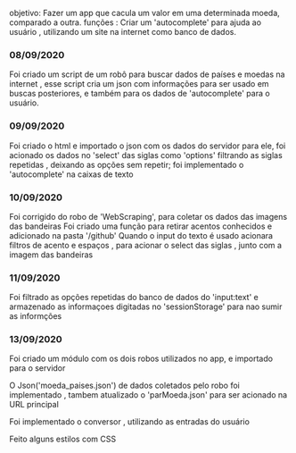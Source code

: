 objetivo: Fazer um app que cacula um valor em uma determinada moeda, comparado a outra. funções : Criar um 'autocomplete' para ajuda ao usuário , utilizando um site na internet como banco de dados.
 
 ### 08/09/2020
 
Foi criado um script de um robô para buscar dados de países e moedas na internet , esse script cria um json com informações para ser usado em buscas posteriores, e também para os dados de 'autocomplete' para o usuário.
            
### 09/09/2020

Foi criado o html e importado o json com os dados do servidor para ele, foi acionado os dados no 'select' das siglas como 'options' filtrando as siglas repetidas , deixando as opções sem repetir;
foi implementado o 'autocomplete' na caixas de texto

### 10/09/2020

Foi corrigido do robo de 'WebScraping', para coletar os dados das imagens das bandeiras
Foi criado uma função para retirar acentos conhecidos e adicionado na pasta '/github'
Quando o input do texto é usado acionara filtros de acento e espaços , para acionar o select das siglas , junto com a imagem das bandeiras

### 11/09/2020

Foi filtrado as opções repetidas do banco de dados do 'input:text' e armazenado as informaçoes digitadas no 'sessionStorage' para nao sumir as informções

### 13/09/2020

Foi criado um módulo com os dois robos utilizados no app, e importado para o servidor

O Json('moeda_paises.json') de dados coletados pelo robo foi implementado , tambem atualizado o 'parMoeda.json' para ser acionado na URL principal 

Foi implementado o conversor , utilizando as entradas do usuário

Feito alguns estilos com CSS